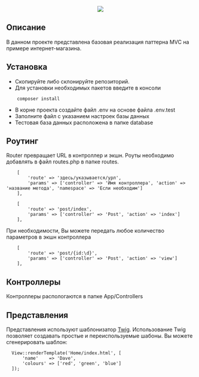 <p align="center"><img src="https://encrypted-tbn0.gstatic.com/images?q=tbn:ANd9GcS6j5t6K8IfOqI5eYqLZ1y9TwnIPWlZ0byEcK_TG-6MdEVJ37RS"></p>

## Описание

В данном проекте представлена базовая реализация паттерна MVC на примере интернет-магазина. 

## Установка

- Скопируйте либо склонируйте репозиторий.
- Для установки необходимых пакетов введите в консоли
~~~
    composer install 
~~~
- В корне проекта создайте файл .env на основе файла .env.test
- Заполните файл с указанием настроек базы данных
- Тестовая база данных расположена в папке database

## Роутинг

Router превращает URL в контроллер и экшн. Роуты необходимо добавлять в файл routes.php в папке routes.

```
    [
        'route' => 'здесь/указывается/урл',
        'params' => ['controller' => 'Имя контроллера', 'action' => 'название метода', 'namespace' => 'Если необходим']
    ],
       
    [
        'route' => 'post/index',
        'params' => ['controller' => 'Post', 'action' => 'index']
    ],
```
При необходимости, Вы можете передать любое количество параметров в экшн контроллера

~~~
    [
        'route' => 'post/{id:\d}',
        'params' => ['controller' => 'Post', 'action' => 'view']
    ],
~~~

## Контроллеры

Контроллеры распологаются в папке App/Controllers

## Представления

Представления используют шаблонизатор [Twig](https://twig.symfony.com/). Использование Twig позволяет создавать простые и переиспользуемые шабоны. Вы можете сгенерировать шаблон:

~~~
  View::renderTemplate('Home/index.html', [
      'name'    => 'Dave',
      'colours' => ['red', 'green', 'blue']
  ]);
~~~
